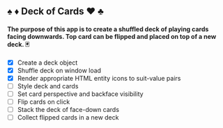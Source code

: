 ## ♠️ ♦️ Deck of Cards ♥️ ♣️

#### The purpose of this app is to create a shuffled deck of playing cards facing downwards. Top card can be flipped and placed on top of a new deck. 🃏 

- [x] Create a deck object
- [x] Shuffle deck on window load
- [x] Render appropriate HTML entity icons to suit-value pairs
- [ ] Style deck and cards
- [ ] Set card perspective and backface visibility
- [ ] Flip cards on click
- [ ] Stack the deck of face-down cards
- [ ] Collect flipped cards in a new deck
